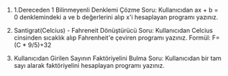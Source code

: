 1. 1.Dereceden 1 Bilinmeyenli Denklemi Çözme
Soru:
Kullanıcıdan ax + b = 0 denklemindeki a ve b değerlerini alıp x'i hesaplayan programı yazınız.



2. Santigrat(Celcius) - Fahreneit Dönüştürücü
Soru:
Kullanıcıdan Celcius cinsinden sıcaklık alıp Fahrenheit'e çeviren programı yazınız.
Formül: F=(C * 9/5)+32


3. Kullanıcıdan Girilen Sayının Faktöriyelini Bulma
Soru:
Kullanıcıdan bir tam sayı alarak faktöriyelini hesaplayan programı yazınız.
